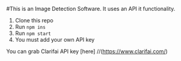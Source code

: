 #This is an Image Detection Software.
It uses an API it functionality.

1. Clone this repo
2. Run `npm ins`
3. Run `npm start`
4. You must add your own API key 

You can grab Clarifai API key [here] 
//(https://www.clarifai.com/)
